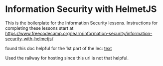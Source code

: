 # Information Security with HelmetJS

This is the boilerplate for the Information Security lessons. Instructions for completing these lessons start at https://www.freecodecamp.org/learn/information-security/information-security-with-helmetjs/

found this doc helpful for the 1st part of the lec: [text](https://www.freecodecamp.org/news/how-to-deploy-nodejs-application-with-render/)

Used the railway for hosting since this url is not that helpful.
